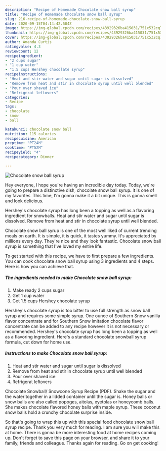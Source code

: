 ```yaml
---
description: "Recipe of Homemade Chocolate snow ball syrup"
title: "Recipe of Homemade Chocolate snow ball syrup"
slug: 216-recipe-of-homemade-chocolate-snow-ball-syrup
date: 2020-09-15T04:14:42.504Z
image: https://img-global.cpcdn.com/recipes/43929326ba415031/751x532cq70/chocolate-snow-ball-syrup-recipe-main-photo.jpg
thumbnail: https://img-global.cpcdn.com/recipes/43929326ba415031/751x532cq70/chocolate-snow-ball-syrup-recipe-main-photo.jpg
cover: https://img-global.cpcdn.com/recipes/43929326ba415031/751x532cq70/chocolate-snow-ball-syrup-recipe-main-photo.jpg
author: Amanda Curtis
ratingvalue: 4.3
reviewcount: 12
recipeingredient:
- "2 cups sugar"
- "1 cup water"
- "1.5 cups Hershey chocolate syrup"
recipeinstructions:
- "Heat and stir water and sugar until sugar is dissolved"
- "Remove from heat and stir in chocolate syrup until well blended"
- "Pour over shaved ice"
- "Refrigerat leftovers"
categories:
- Recipe
tags:
- chocolate
- snow
- ball

katakunci: chocolate snow ball 
nutrition: 115 calories
recipecuisine: American
preptime: "PT24M"
cooktime: "PT52M"
recipeyield: "4"
recipecategory: Dinner

---
```



![Chocolate snow ball syrup](https://img-global.cpcdn.com/recipes/43929326ba415031/751x532cq70/chocolate-snow-ball-syrup-recipe-main-photo.jpg)

Hey everyone, I hope you're having an incredible day today. Today, we're going to prepare a distinctive dish, chocolate snow ball syrup. It is one of my favorites. This time, I'm gonna make it a bit unique. This is gonna smell and look delicious.

Hershey&#39;s chocolate syrup has long been a topping as well as a flavoring ingredient for snowballs. Heat and stir water and sugar until sugar is dissolved. Remove from heat and stir in chocolate syrup until well blended.

Chocolate snow ball syrup is one of the most well liked of current trending meals on earth. It is simple, it is quick, it tastes yummy. It's appreciated by millions every day. They're nice and they look fantastic. Chocolate snow ball syrup is something that I've loved my entire life.


To get started with this recipe, we have to first prepare a few ingredients. You can cook chocolate snow ball syrup using 3 ingredients and 4 steps. Here is how you can achieve that.

<!--inarticleads1-->

##### The ingredients needed to make Chocolate snow ball syrup:

1. Make ready 2 cups sugar
1. Get 1 cup water
1. Get 1.5 cups Hershey chocolate syrup


Hershey&#39;s chocolate syrup is too bitter to use full strength as snow ball syrup and requires some simple syrup. One ounce of Southern Snow vanilla flavor concentrate and for Southern Snow imitation chocolate flavor concentrate can be added to any recipe however it is not necessary or recommended. Hershey&#39;s chocolate syrup has long been a topping as well as a flavoring ingredient. Here&#39;s a standard chocolate snowball syrup formula, cut down for home use. 

<!--inarticleads2-->

##### Instructions to make Chocolate snow ball syrup:

1. Heat and stir water and sugar until sugar is dissolved
1. Remove from heat and stir in chocolate syrup until well blended
1. Pour over shaved ice
1. Refrigerat leftovers


Chocolate Snowball/ Snowcone Syrup Recipe (PDF). Shake the sugar and the water together in a lidded container until the sugar is. Honey balls or snow balls are also called popoges, aitolas, eyetolas or honeycomb balls. She makes chocolate flavored honey balls with maple syrup. These coconut snow balls hold a crunchy chocolate surprise inside. 

So that's going to wrap this up with this special food chocolate snow ball syrup recipe. Thank you very much for reading. I am sure you will make this at home. There is gonna be more interesting food at home recipes coming up. Don't forget to save this page on your browser, and share it to your family, friends and colleague. Thanks again for reading. Go on get cooking!
